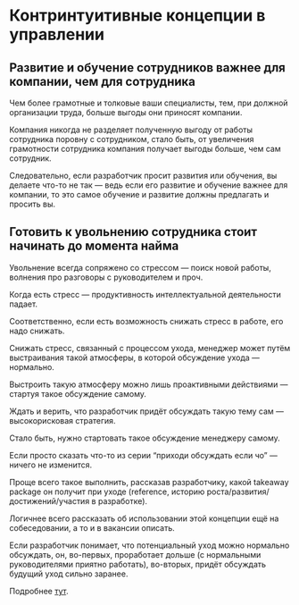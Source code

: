 # Контринтуитивные концепции в управлении

## Развитие и обучение сотрудников важнее для компании, чем для сотрудника

Чем более грамотные и толковые ваши специалисты, тем, при должной организации труда, больше выгоды они приносят компании.

Компания никогда не разделяет полученную выгоду от работы сотрудника поровну с сотрудником, стало быть, от увеличения грамотности сотрудника компания получает выгоды больше, чем сам сотрудник.

Следовательно, если разработчик просит развития или обучения, вы делаете что-то не так — ведь если его развитие и обучение важнее для компании, то это самое обучение и развитие должны предлагать и просить вы.

## Готовить к увольнению сотрудника стоит начинать до момента найма

Увольнение всегда сопряжено со стрессом — поиск новой работы, волнения про разговоры с руководителем и проч.

Когда есть стресс — продуктивность интеллектуальной деятельности падает.

Соответственно, если есть возможность снижать стресс в работе, его надо снижать.

Снижать стресс, связанный с процессом ухода, менеджер может путём выстраивания такой атмосферы, в которой обсуждение ухода — нормально.

Выстроить такую атмосферу можно лишь проактивными действиями — стартуя такое обсуждение самому.

Ждать и верить, что разработчик придёт обсуждать такую тему сам — высокорисковая стратегия.

Стало быть, нужно стартовать такое обсуждение менеджеру самому.

Если просто сказать что-то из серии “приходи обсуждать если чо” — ничего не изменится.

Проще всего такое выполнить, рассказав разработчику, какой takeaway package он получит при уходе (reference, историю роста/развития/достижений/участия в разработке).

Логичнее всего рассказать об использовании этой концепции ещё на собеседовании, а то и в вакансии описать.

Если разработчик понимает, что потенциальный уход можно нормально обсуждать, он, во-первых, проработает дольше (с нормальными руководителями приятно работать), во-вторых, придёт обсуждать будущий уход сильно заранее.

Подробнее [тут](firing.md).

